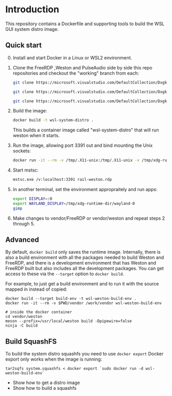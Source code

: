 # Introduction

This repository contains a Dockerfile and supporting tools to build the WSL GUI system distro image.

## Quick start

0. Install and start Docker in a Linux or WSL2 environment.

1. Clone the FreeRDP ,Weston and PulseAudio side by side this repo repositories and checkout the "working" branch from each:

    ```bash
    git clone https://microsoft.visualstudio.com/DefaultCollection/DxgkLinux/_git/FreeRDP vendor/FreeRDP -b working

    git clone https://microsoft.visualstudio.com/DefaultCollection/DxgkLinux/_git/weston vendor/weston -b working

    git clone https://microsoft.visualstudio.com/DefaultCollection/DxgkLinux/_git/pulseaudio vendor/pulseaudio -b working
    ```

2. Build the image:

    ```bash
    docker build -t wsl-system-distro .
    ```

    This builds a container image called "wsl-system-distro" that will run weston when it starts.

3. Run the image, allowing port 3391 out and bind mounting the Unix sockets:

    ```bash
    docker run -it --rm -v /tmp/.X11-unix:/tmp/.X11-unix -v /tmp/xdg-runtime-dir:/tmp/xdg-runtime-dir wsl-system-distro
    ```

4. Start mstsc:

    ```bash
    mstsc.exe /v:localhost:3391 rail-weston.rdp
    ```

5. In another terminal, set the environment appropraitely and run apps:

    ```bash
    export DISPLAY=:0
    export WAYLAND_DISPLAY=/tmp/xdg-runtime-dir/wayland-0
    gimp
    ```

6. Make changes to vendor/FreeRDP or vendor/weston and repeat steps 2 through 5.

## Advanced

By default, `docker build` only saves the runtime image. Internally, there is
also a build environment with all the packages needed to build Weston and
FreeRDP, and there is a development environment that has Weston and FreeRDP
built but also includes all the development packages. You can get access to
these via the `--target` option to `docker build`.

For example, to just get a build environment and to run it with the source mapped in instead of copied:

```
docker build --target build-env -t wsl-weston-build-env .
docker run -it --rm -v $PWD/vendor /work/vendor wsl-weston-build-env

# inside the docker container
cd vendor/weston
meson --prefix=/usr/local/weston build -Dpipewire=false
ninja -C build
```

## Build SquashFS

To build the system distro squashfs you need to use `docker export`
Docker export only works when the image is running:

```
tar2sqfs system.squashfs < docker export `sudo docker run -d wsl-weston-build-env`
```

* Show how to get a distro image
* Show how to build a squashfs
